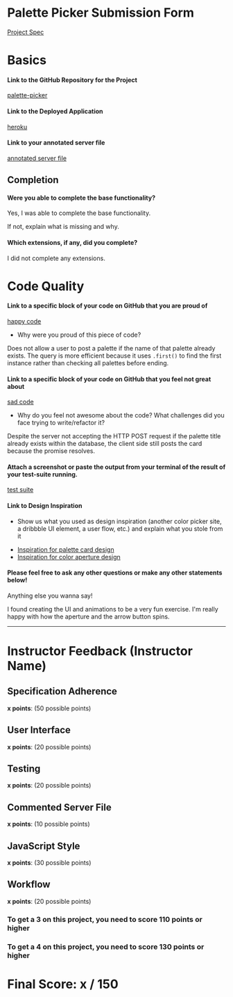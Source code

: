 # Palette Picker Submission Form

[Project Spec](http://frontend.turing.io/projects/palette-picker.html)

# Basics

#### Link to the GitHub Repository for the Project
[palette-picker](https://github.com/AdamMescher/palette-picker)

#### Link to the Deployed Application
[heroku](https://palette-picker-adam-mescher.herokuapp.com/)

#### Link to your annotated server file
[annotated server file](https://github.com/AdamMescher/palette-picker/blob/am-commented-server-file/server.js)

## Completion

#### Were you able to complete the base functionality?

Yes, I was able to complete the base functionality. 

If not, explain what is missing and why.

#### Which extensions, if any, did you complete?

I did not complete any extensions. 

# Code Quality

#### Link to a specific block of your code on GitHub that you are proud of
[happy code](https://github.com/AdamMescher/palette-picker/blob/master/server.js#L99-L111)

* Why were you proud of this piece of code?

Does not allow a user to post a palette if the name of that palette already exists. The query is more efficient because it uses `.first()` to find the first instance rather than checking all palettes before ending.

#### Link to a specific block of your code on GitHub that you feel not great about
[sad code](https://github.com/AdamMescher/palette-picker/blob/master/public/js/scripts.js#L28-L47)

* Why do you feel not awesome about the code? What challenges did you face trying to write/refactor it?

Despite the server not accepting the HTTP POST request if the palette title already exists within the database, the client side still posts the card because the promise resolves. 

#### Attach a screenshot or paste the output from your terminal of the result of your test-suite running.

[test suite]()

#### Link to Design Inspiration

* Show us what you used as design inspiration (another color picker site, a dribbble UI element, a user flow, etc.) and explain what you stole from it

- [Inspiration for palette card design](https://dribbble.com/shots/3340684-Color-Palette-Component)
- [Inspiration for color aperture design](https://dribbble.com/shots/891640-Colour-Palettes)

#### Please feel free to ask any other questions or make any other statements below!

Anything else you wanna say!

I found creating the UI and animations to be a very fun exercise. I'm really happy with how the aperture and the arrow button spins. 

-----


# Instructor Feedback (Instructor Name)

## Specification Adherence

**x points**: (50 possible points)

## User Interface

**x points**: (20 possible points)

## Testing

**x points**: (20 possible points)

## Commented Server File

**x points**: (10 possible points)

## JavaScript Style

**x points**: (30 possible points)

## Workflow

**x points**: (20 possible points)


### To get a 3 on this project, you need to score 110 points or higher
### To get a 4 on this project, you need to score 130 points or higher

# Final Score: x / 150

